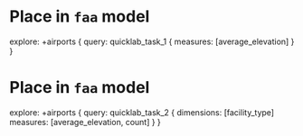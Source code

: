 

# Place in `faa` model
explore: +airports {
    query: quicklab_task_1 {
      measures: [average_elevation]
    }
  }



# Place in `faa` model
explore: +airports {
    query: quicklab_task_2 {
      dimensions: [facility_type]
      measures: [average_elevation, count]
    }
  }
